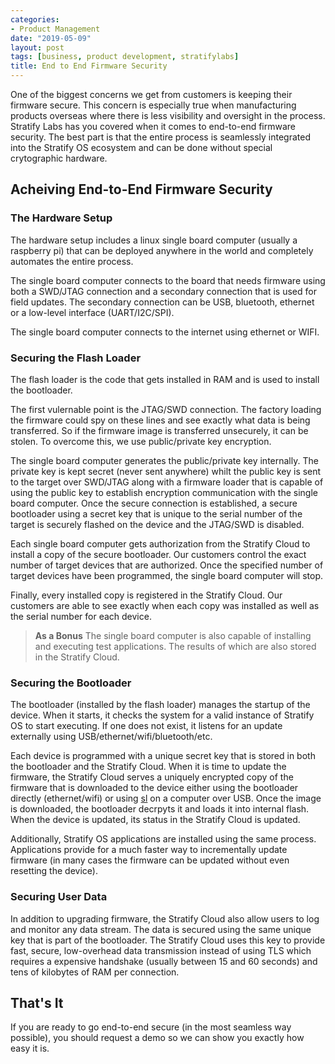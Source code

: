 ```yaml
---
categories:
- Product Management
date: "2019-05-09"
layout: post
tags: [business, product development, stratifylabs]
title: End to End Firmware Security
---
```


One of the biggest concerns we get from customers is keeping their firmware secure. This concern is especially true when manufacturing products overseas where there is less visibility and oversight in the process. Stratify Labs has you covered when it comes to end-to-end firmware security. The best part is that the entire process is seamlessly integrated into the Stratify OS ecosystem and can be done without special crytographic hardware.

## Acheiving End-to-End Firmware Security

### The Hardware Setup

The hardware setup includes a linux single board computer (usually a raspberry pi) that can be deployed anywhere in the world and completely automates the entire process.

The single board computer connects to the board that needs firmware using both a SWD/JTAG connection and a secondary connection that is used for field updates. The secondary connection can be USB, bluetooth, ethernet or a low-level interface (UART/I2C/SPI).

The single board computer connects to the internet using ethernet or WIFI.

### Securing the Flash Loader

The flash loader is the code that gets installed in RAM and is used to install the bootloader.

The first vulernable point is the JTAG/SWD connection. The factory loading the firmware could spy on these lines and see exactly what data is being transferred. So if the firmware image is transferred unsecurely, it can be stolen. To overcome this, we use public/private key encryption.

The single board computer generates the public/private key internally. The private key is kept secret (never sent anywhere) whilt the public key is sent to the target over SWD/JTAG along with a firmware loader that is capable of using the public key to establish encryption communication with the single board computer. Once the secure connection is established, a secure bootloader using a secret key that is unique to the serial number of the target is securely flashed on the device and the JTAG/SWD is disabled.

Each single board computer gets authorization from the Stratify Cloud to install a copy of the secure bootloader. Our customers control the exact number of target devices that are authorized. Once the specified number of target devices have been programmed, the single board computer will stop.

Finally, every installed copy is registered in the Stratify Cloud. Our customers are able to see exactly when each copy was installed as well as the serial number for each device.

> **As a Bonus** The single board computer is also capable of installing and executing test applications. The results of which are also stored in the Stratify Cloud.

### Securing the Bootloader

The bootloader (installed by the flash loader) manages the startup of the device. When it starts, it checks the system for a valid instance of Stratify OS to start executing. If one does not exist, it listens for an update externally using USB/ethernet/wifi/bluetooth/etc.

Each device is programmed with a unique secret key that is stored in both the bootloader and the Stratify Cloud. When it is time to update the firmware, the Stratify Cloud serves a uniquely encrypted copy of the firmware that is downloaded to the device either using the bootloader directly (ethernet/wifi) or using [sl](https://docs.stratifylabs.co/sl-manual/) on a computer over USB. Once the image is downloaded, the bootloader decrpyts it and loads it into internal flash. When the device is updated, its status in the Stratify Cloud is updated.

Additionally, Stratify OS applications are installed using the same process. Applications provide for a much faster way to incrementally update firmware (in many cases the firmware can be updated without even resetting the device).

### Securing User Data

In addition to upgrading firmware, the Stratify Cloud also allow users to log and monitor any data stream. The data is secured using the same unique key that is part of the bootloader. The Stratify Cloud uses this key to provide fast, secure, low-overhead data transmission instead of using TLS which requires a expensive handshake (usually between 15 and 60 seconds) and tens of kilobytes of RAM per connection.

## That's It

If you are ready to go end-to-end secure (in the most seamless way possible), you should request a demo so we can show you exactly how easy it is.
